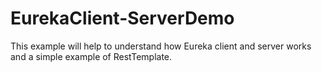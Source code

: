 # EurekaClient-ServerDemo
This example will help to understand how Eureka client and server works and a simple example of RestTemplate.
